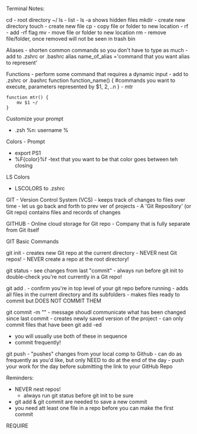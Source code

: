 Terminal Notes:

cd - root directory ~/ 
ls - list
        - ls -a shows hidden files
mkdir - create new directory
touch - create new file
cp - copy file or folder to new location
    - rf - add -rf flag 
mv - move file or folder to new location
rm - remove file/folder, once removed will not be seen in trash bin


Aliases
    - shorten common commands so you don't have to type as much
    - add to .zshrc or .bashrc
    alias name_of_alias ='command that you want alias to represent'


Functions
    - perform some command that requires a dynamic input
    - add to .zshrc or .bashrc
    function function_name() { #commands you want to execute, parameters represented by $1, $2,..$n }
    - mtr <path-of-file>

    function mtr() {
        mv $1 ~/
    }

Customize your prompt
- .zsh
    %n: username
    %

Colors - Prompt
- export PS1
- %F{color}%f
-text that you want to be that color goes between teh closing

LS Colors
- LSCOLORS to .zshrc


GIT
    - Version Control System (VCS)
    - keeps track of changes to files over time
    - let us go back and forth to prev ver of projects
    - A 'Git Repository' (or Git repo) contains files and records of changes

GITHUB
    - Online cloud storage for Git repo
    - Company that is fully separate from Git itself

GIT Basic Commands

git init
    - creates new Git repo at the current directory
    - NEVER nest Git repos!
    - NEVER create a repo at the root directory!

git status
    - see changes from last "commit"
    - always run before git init to double-check you're not currently in a Git repo!

git add .
    - confirm you're in top level of your git repo before running
    - adds all files in the current directory and its subfolders
    - makes files ready to commit but DOES NOT COMMIT THEM

git commit -m "<message>"
    - message shoudl communicate what has been changed since last commit
    - creates newly saved version of the project
    - can only commit files that have been git add -ed

 - you will usually use both of these in sequence
 - commit frequently!    

git push
    - "pushes" changes from your local comp to Github
    - can do as frequently as you'd like, but only NEED to do at the end of the day
    - push your work for the day before submitting the link to your GitHub Repo


Reminders:
- NEVER nest repos!
    - always run git status before git init to be sure
- git add & git commit are needed to save a new commit
- you need att least one file in a repo before you can make the first commit











REQUIRE 